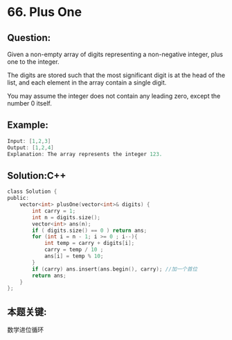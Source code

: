 # 66. Plus One

## Question:
Given a non-empty array of digits representing a non-negative integer, plus one to the integer.

The digits are stored such that the most significant digit is at the head of the list, and each element in the array contain a single digit.

You may assume the integer does not contain any leading zero, except the number 0 itself.

## Example:
```C
Input: [1,2,3]
Output: [1,2,4]
Explanation: The array represents the integer 123.
```

## Solution:C++
```C
class Solution {
public:
    vector<int> plusOne(vector<int>& digits) {
        int carry = 1;
        int n = digits.size();
        vector<int> ans(n);
        if ( digits.size() == 0 ) return ans;
        for (int i = n - 1; i >= 0 ; i--){
            int temp = carry + digits[i];
            carry = temp / 10 ;
            ans[i] = temp % 10;
        }
        if (carry) ans.insert(ans.begin(), carry); //加一个首位
        return ans;
    }
};
```

## 本题关键:
数学进位循环
